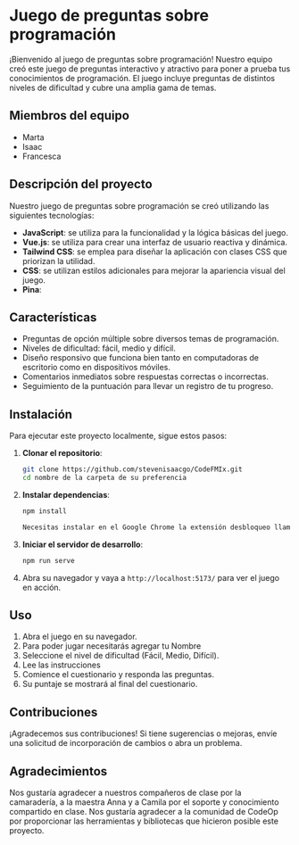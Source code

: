 # Juego de preguntas sobre programación

¡Bienvenido al juego de preguntas sobre programación! Nuestro equipo creó este juego de preguntas interactivo y atractivo para poner a prueba tus conocimientos de programación. El juego incluye preguntas de distintos niveles de dificultad y cubre una amplia gama de temas.

## Miembros del equipo

-   Marta
-   Isaac
-   Francesca

## Descripción del proyecto

Nuestro juego de preguntas sobre programación se creó utilizando las siguientes tecnologías:

-   **JavaScript**: se utiliza para la funcionalidad y la lógica básicas del juego.
-   **Vue.js**: se utiliza para crear una interfaz de usuario reactiva y dinámica.
-   **Tailwind CSS**: se emplea para diseñar la aplicación con clases CSS que priorizan la utilidad.
-   **CSS**: se utilizan estilos adicionales para mejorar la apariencia visual del juego.
-   **Pina**:

## Características

-   Preguntas de opción múltiple sobre diversos temas de programación.
-   Niveles de dificultad: fácil, medio y difícil.
-   Diseño responsivo que funciona bien tanto en computadoras de escritorio como en dispositivos móviles.
-   Comentarios inmediatos sobre respuestas correctas o incorrectas.
-   Seguimiento de la puntuación para llevar un registro de tu progreso.

## Instalación

Para ejecutar este proyecto localmente, sigue estos pasos:

1. **Clonar el repositorio**:

    ```bash
    git clone https://github.com/stevenisaacgo/CodeFMIx.git
    cd nombre de la carpeta de su preferencia
    ```

2. **Instalar dependencias**:

    ```bash
    npm install
    ```

    ```bash
    Necesitas instalar en el Google Chrome la extensión desbloqueo llamada CORS unblock
    ```

3. **Iniciar el servidor de desarrollo**:

    ```bash
    npm run serve
    ```

4. Abra su navegador y vaya a `http://localhost:5173/` para ver el juego en acción.

## Uso

1. Abra el juego en su navegador.
2. Para poder jugar necesitarás agregar tu Nombre
3. Seleccione el nivel de dificultad (Fácil, Medio, Difícil).
4. Lee las instrucciones
5. Comience el cuestionario y responda las preguntas.
6. Su puntaje se mostrará al final del cuestionario.

## Contribuciones

¡Agradecemos sus contribuciones! Si tiene sugerencias o mejoras, envíe una solicitud de incorporación de cambios o abra un problema.

## Agradecimientos

Nos gustaría agradecer a nuestros compañeros de clase por la camaradería, a la maestra Anna y a Camila por el soporte y conocimiento compartido en clase. Nos gustaría agradecer a la comunidad de CodeOp por proporcionar las herramientas y bibliotecas que hicieron posible este proyecto.
